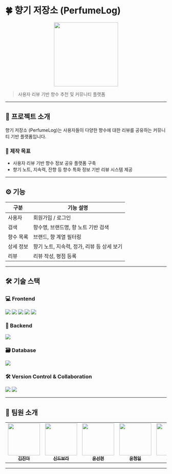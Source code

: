 # 🍀 향기 저장소 (PerfumeLog) 

<p align="center">
<img src="https://yennies.notion.site/image/attachment%3A6fa24add-2514-4e5f-aa44-9d0348f9a3c6%3Alogo1.png?table=block&id=1dd38212-968b-80f9-bfbe-c34242c5cc92&spaceId=937e129d-9aca-46d3-86d9-97391bcf515f&width=1100&userId=&cache=v2" width="200px">
</p>

> 사용자 리뷰 기반 향수 추천 및 커뮤니티 플랫폼

---

## 📌 프로젝트 소개

향기 저장소 (PerfumeLog)는 사용자들이 다양한 향수에 대한 리뷰를 공유하는 커뮤니티 기반 플랫폼입니다.

### 🎯 제작 목표

- 사용자 리뷰 기반 향수 정보 공유 플랫폼 구축
- 향기 노트, 지속력, 잔향 등 향수 특화 정보 기반 리뷰 시스템 제공

---

## ⚙️ 기능

| 구분       | 기능 설명 |
|------------|-----------|
| 사용자     | 회원가입 / 로그인 |
| 검색       | 향수명, 브랜드명, 향 노트 기반 검색 |
| 향수 목록  | 브랜드, 향 계열 필터링 |
| 상세 정보  | 향기 노트, 지속력, 정가, 리뷰 등 상세 보기 |
| 리뷰       | 리뷰 작성, 평점 등록 |

---

## 🛠 기술 스택

### 💻 Frontend
<img src="https://img.shields.io/badge/React-61DAFB?style=for-the-badge&logo=React&logoColor=white"> <img src="https://img.shields.io/badge/JavaScript-F7DF1E?style=for-the-badge&logo=JavaScript&logoColor=black">
<img src="https://img.shields.io/badge/HTML5-E34F26?style=for-the-badge&logo=HTML5&logoColor=white">
<img src="https://img.shields.io/badge/CSS3-1572B6?style=for-the-badge&logo=CSS3&logoColor=white">
<img src="https://img.shields.io/badge/bootstrap-%238511FA.svg?style=for-the-badge&logo=bootstrap&logoColor=white">

### 🧩 Backend
<img src="https://img.shields.io/badge/node.js-6DA55F?style=for-the-badge&logo=node.js&logoColor=white"> 

### 🗃️ Database
<img src="https://img.shields.io/badge/mysql-4479A1.svg?style=for-the-badge&logo=mysql&logoColor=white">

### 🛠 Version Control & Collaboration
<img src="https://img.shields.io/badge/Git-F05032?style=for-the-badge&logo=Git&logoColor=white"> <img src="https://img.shields.io/badge/GitHub-181717?style=for-the-badge&logo=GitHub&logoColor=white">

---

## 👥 팀원 소개

<table>
  <tbody>
    <tr>
      <td align="center"><a href="https://github.com/catapillar0505"><img src="https://avatars.githubusercontent.com/u/62907792?v=4"
width="100px;" alt=""/><br /><sub><b>김진아</b></sub></a><br /></td>
      <td align="center"><a href="https://github.com/dokdokee"><img src="https://avatars.githubusercontent.com/u/203818385?v=4" width="100px;" alt=""/><br /><sub><b>신드보라</b></sub></a><br /></td>
      <td align="center"><a href="https://github.com/sunhyun0508"><img src=https://avatars.githubusercontent.com/u/200905713?v=4"" width="100px;" alt=""/><br /><sub><b>윤선현</b></sub></a><br /></td>
      <td align="center"><a href="https://github.com/ghkdWkrqor"><img src="https://avatars.githubusercontent.com/u/106655707?v=4" width="100px;" alt=""/><br /><sub><b>윤형일</b></sub></a><br /></td>
<td align="center"><a href="https://github.com/petite-coder"><img src="https://avatars.githubusercontent.com/u/156408029?v=4" width="100px;" alt=""/><br /><sub><b>이예은</b></sub></a><br /></td>
      <td align="center"><a href="https://github.com/Seungmi97"><img src="https://avatars.githubusercontent.com/u/132995507?v=4" width="100px;" alt=""/><br /><sub><b>황승미</b></sub></a><br /></td>
     <tr/>
  </tbody>
</table>

---

